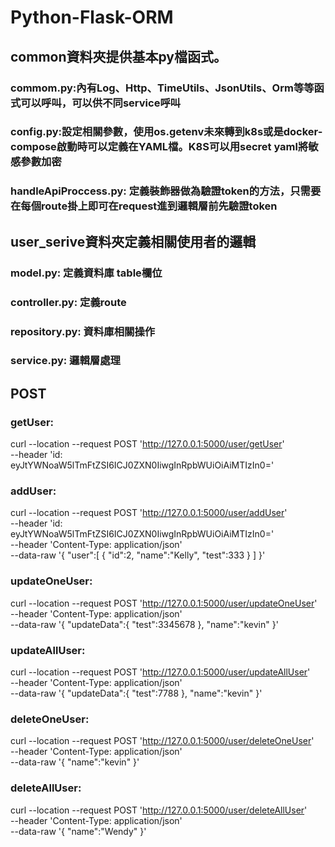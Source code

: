 # Python-Flask-ORM
## common資料夾提供基本py檔函式。  
### commom.py:內有Log、Http、TimeUtils、JsonUtils、Orm等等函式可以呼叫，可以供不同service呼叫  
### config.py:設定相關參數，使用os.getenv未來轉到k8s或是docker-compose啟動時可以定義在YAML檔。K8S可以用secret yaml將敏感參數加密  
### handleApiProccess.py: 定義裝飾器做為驗證token的方法，只需要在每個route掛上即可在request進到邏輯層前先驗證token  
## user_serive資料夾定義相關使用者的邏輯  
### model.py: 定義資料庫 table欄位  
### controller.py: 定義route  
### repository.py: 資料庫相關操作  
### service.py: 邏輯層處理  
## POST  
### getUser: 
curl --location --request POST 'http://127.0.0.1:5000/user/getUser' \
--header 'id: eyJtYWNoaW5lTmFtZSI6ICJ0ZXN0IiwgInRpbWUiOiAiMTIzIn0='  
### addUser:
curl --location --request POST 'http://127.0.0.1:5000/user/addUser' \
--header 'id: eyJtYWNoaW5lTmFtZSI6ICJ0ZXN0IiwgInRpbWUiOiAiMTIzIn0=' \
--header 'Content-Type: application/json' \
--data-raw '{
   "user":[
       {
           "id":2,
           "name":"Kelly",
           "test":333
       }
   ]
}'  
### updateOneUser:
curl --location --request POST 'http://127.0.0.1:5000/user/updateOneUser' \
--header 'Content-Type: application/json' \
--data-raw '{
    "updateData":{
        "test":3345678
    },
    "name":"kevin"
}'  
### updateAllUser:
curl --location --request POST 'http://127.0.0.1:5000/user/updateAllUser' \
--header 'Content-Type: application/json' \
--data-raw '{
    "updateData":{
        "test":7788
    },
    "name":"kevin"
}'  
### deleteOneUser:
curl --location --request POST 'http://127.0.0.1:5000/user/deleteOneUser' \
--header 'Content-Type: application/json' \
--data-raw '{
    "name":"kevin"
}'  
### deleteAllUser:
curl --location --request POST 'http://127.0.0.1:5000/user/deleteAllUser' \
--header 'Content-Type: application/json' \
--data-raw '{
    "name":"Wendy"
}'
